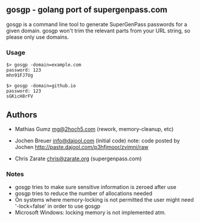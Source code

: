 ## gosgp - golang port of supergenpass.com

gosgp is a command line tool to generate SuperGenPass passwords
for a given domain. gosgp won't trim the relevant parts from your
URL string, so please only use domains.

### Usage

    $> gosgp -domain=example.com
    password: 123
    mhn91FJ7Ug

    $> gosgp -domain=github.io
    password: 123
    sGKicH8rFV

## Authors

* Mathias Gumz  <mg@2hoch5.com>   (rework, memory-cleanup, etc)
* Jochen Breuer <info@dajool.com> (initial code)
   note: code posted by Jochen http://paste.dajool.com/p3hfjmoor/zvimni/raw

* Chris Zarate <chris@zarate.org> (supergenpass.com)

### Notes

* gosgp tries to make sure sensitive information is zeroed after use
* gosgp tries to reduce the number of allocations needed
* On systems where memory-locking is not permitted the user might need '-lock=false'
  in order to use gosgp
* Microsoft Windows: locking memory is not implemented atm.
